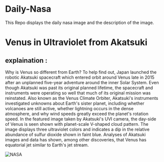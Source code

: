 # Daily-Nasa

This Repo displays the daily nasa image and the description of the image.

<!--NASA-->
# Venus in Ultraviolet from Akatsuki
## explaination :

Why is Venus so different from Earth?  To help find out, Japan launched the robotic Akatsuki spacecraft which entered orbit around Venus late in 2015 after an unplanned five-year adventure around the inner Solar System.  Even though Akatsuki was past its original planned lifetime, the spacecraft and instruments were operating so well that much of its original mission was reinstated. Also known as the Venus Climate Orbiter, Akatsuki's instruments investigated unknowns about Earth's sister planet, including whether volcanoes are still active, whether lightning occurs in the dense atmosphere, and why wind speeds greatly exceed the planet's rotation speed. In the featured image taken by Akatsuki's UVI camera, the day-side of Venus is seen shown with planet-scale V-shaped cloud pattern. The image displays three ultraviolet colors and indicates a dip in the relative abundance of sulfur dioxide shown in faint blue.  Analyses of Akatsuki images and data has shown, among other discoveries, that Venus has equatorial jet similar to Earth's jet stream.

![NASA](https://apod.nasa.gov/apod/image/2307/VenusUv_akatsuki_1024.jpg)
<!--/NASA-->